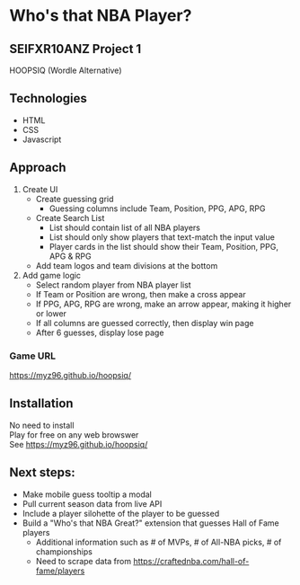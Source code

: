 # Who's that NBA Player?
## SEIFXR10ANZ Project 1 
HOOPSIQ (Wordle Alternative)

## Technologies
- HTML
- CSS
- Javascript

## Approach
1. Create UI
    - Create guessing grid
        - Guessing columns include Team, Position, PPG, APG, RPG
    - Create Search List
        - List should contain list of all NBA players
        - List should only show players that text-match the input value
        - Player cards in the list should show their Team, Position, PPG, APG & RPG
    - Add team logos and team divisions at the bottom
2. Add game logic
    - Select random player from NBA player list
    - If Team or Position are wrong, then make a cross appear
    - If PPG, APG, RPG are wrong, make an arrow appear, making it higher or lower
    - If all columns are guessed correctly, then display win page
    - After 6 guesses, display lose page

### Game URL
https://myz96.github.io/hoopsiq/

## Installation
No need to install <br />
Play for free on any web browswer <br />
See https://myz96.github.io/hoopsiq/

## Next steps:
- Make mobile guess tooltip a modal
- Pull current season data from live API
- Include a player silohette of the player to be guessed
- Build a "Who's that NBA Great?" extension that guesses Hall of Fame players
    - Additional information such as # of MVPs, # of All-NBA picks, # of championships 
    - Need to scrape data from https://craftednba.com/hall-of-fame/players